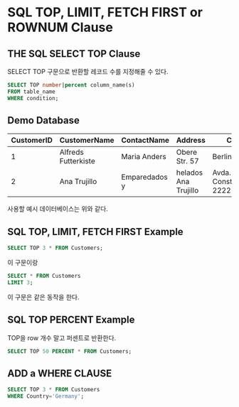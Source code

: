 # SQL TOP, LIMIT, FETCH FIRST or ROWNUM Clause
## THE SQL SELECT TOP Clause
SELECT TOP 구문으로 반환할 레코드 수를 지정해줄 수 있다. 

``` sql
SELECT TOP number|percent column_name(s)
FROM table_name
WHERE condition;
```


## Demo Database
| CustomerID	| CustomerName	| ContactName	| Address	| City | 	PostalCode	| Country| 
|---|---|----|----|----|----|---|
|1|Alfreds Futterkiste|	Maria Anders|	Obere Str. 57|	Berlin	|12209|	Germany|
|2|	Ana Trujillo| Emparedados y| helados	Ana Trujillo|	Avda. de la Constitución 2222|	México D.F.|	05021	|Mexico|

사용할 예시 데이터베이스는 위와 같다.


## SQL TOP, LIMIT, FETCH FIRST Example
``` sql
SELECT TOP 3 * FROM Customers;
```
이 구문이랑

```sql
SELECT * FROM Customers
LIMIT 3;
```
이 구문은 같은 동작을 한다. 

## SQL TOP PERCENT Example
TOP을 row 개수 말고 퍼센트로 반환한다. 
```sql
SELECT TOP 50 PERCENT * FROM Customers;
```

## ADD a WHERE CLAUSE
```sql
SELECT TOP 3 * FROM Customers
WHERE Country='Germany';
```

